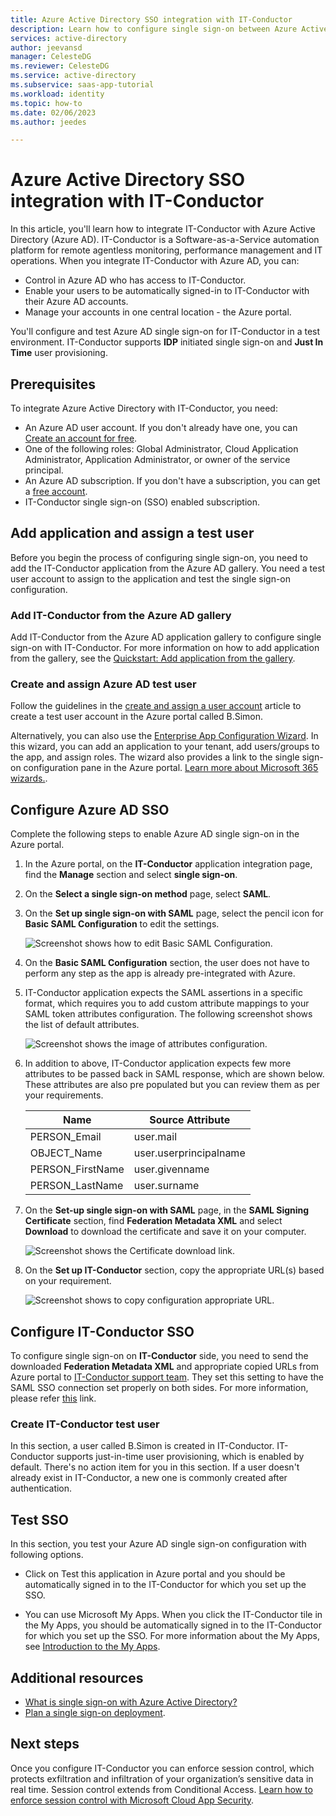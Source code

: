 ```yaml
---
title: Azure Active Directory SSO integration with IT-Conductor
description: Learn how to configure single sign-on between Azure Active Directory and IT-Conductor.
services: active-directory
author: jeevansd
manager: CelesteDG
ms.reviewer: CelesteDG
ms.service: active-directory
ms.subservice: saas-app-tutorial
ms.workload: identity
ms.topic: how-to
ms.date: 02/06/2023
ms.author: jeedes

---
```


# Azure Active Directory SSO integration with IT-Conductor

In this article, you'll learn how to integrate IT-Conductor with Azure Active Directory (Azure AD). IT-Conductor is a Software-as-a-Service automation platform for remote agentless monitoring, performance management and IT operations. When you integrate IT-Conductor with Azure AD, you can:

* Control in Azure AD who has access to IT-Conductor.
* Enable your users to be automatically signed-in to IT-Conductor with their Azure AD accounts.
* Manage your accounts in one central location - the Azure portal.

You'll configure and test Azure AD single sign-on for IT-Conductor in a test environment. IT-Conductor supports **IDP** initiated single sign-on and **Just In Time** user provisioning.

## Prerequisites

To integrate Azure Active Directory with IT-Conductor, you need:

* An Azure AD user account. If you don't already have one, you can [Create an account for free](https://azure.microsoft.com/free/?WT.mc_id=A261C142F).
* One of the following roles: Global Administrator, Cloud Application Administrator, Application Administrator, or owner of the service principal.
* An Azure AD subscription. If you don't have a subscription, you can get a [free account](https://azure.microsoft.com/free/).
* IT-Conductor single sign-on (SSO) enabled subscription.

## Add application and assign a test user

Before you begin the process of configuring single sign-on, you need to add the IT-Conductor application from the Azure AD gallery. You need a test user account to assign to the application and test the single sign-on configuration.

### Add IT-Conductor from the Azure AD gallery

Add IT-Conductor from the Azure AD application gallery to configure single sign-on with IT-Conductor. For more information on how to add application from the gallery, see the [Quickstart: Add application from the gallery](../manage-apps/add-application-portal.md).

### Create and assign Azure AD test user

Follow the guidelines in the [create and assign a user account](../manage-apps/add-application-portal-assign-users.md) article to create a test user account in the Azure portal called B.Simon.

Alternatively, you can also use the [Enterprise App Configuration Wizard](https://portal.office.com/AdminPortal/home?Q=Docs#/azureadappintegration). In this wizard, you can add an application to your tenant, add users/groups to the app, and assign roles. The wizard also provides a link to the single sign-on configuration pane in the Azure portal. [Learn more about Microsoft 365 wizards.](/microsoft-365/admin/misc/azure-ad-setup-guides). 

## Configure Azure AD SSO

Complete the following steps to enable Azure AD single sign-on in the Azure portal.

1. In the Azure portal, on the **IT-Conductor** application integration page, find the **Manage** section and select **single sign-on**.
1. On the **Select a single sign-on method** page, select **SAML**.
1. On the **Set up single sign-on with SAML** page, select the pencil icon for **Basic SAML Configuration** to edit the settings.

   ![Screenshot shows how to edit Basic SAML Configuration.](common/edit-urls.png "Basic Configuration")

1. On the **Basic SAML Configuration** section, the user does not have to perform any step as the app is already pre-integrated with Azure.

1. IT-Conductor application expects the SAML assertions in a specific format, which requires you to add custom attribute mappings to your SAML token attributes configuration. The following screenshot shows the list of default attributes.

	![Screenshot shows the image of attributes configuration.](common/default-attributes.png "Image")

1. In addition to above, IT-Conductor application expects few more attributes to be passed back in SAML response, which are shown below. These attributes are also pre populated but you can review them as per your requirements.

	| Name |  Source Attribute|
	| ---------------|  --------- |
    | PERSON_Email | user.mail |
	| OBJECT_Name | user.userprincipalname |
	| PERSON_FirstName | user.givenname |
	| PERSON_LastName | user.surname |

1. On the **Set-up single sign-on with SAML** page, in the **SAML Signing Certificate** section,  find **Federation Metadata XML** and select **Download** to download the certificate and save it on your computer.

    ![Screenshot shows the Certificate download link.](common/metadataxml.png "Certificate")

1. On the **Set up IT-Conductor** section, copy the appropriate URL(s) based on your requirement.

	![Screenshot shows to copy configuration appropriate URL.](common/copy-configuration-urls.png "Metadata")

## Configure IT-Conductor SSO

To configure single sign-on on **IT-Conductor** side, you need to send the downloaded **Federation Metadata XML** and appropriate copied URLs from Azure portal to [IT-Conductor support team](mailto:support@itconductor.com). They set this setting to have the SAML SSO connection set properly on both sides. For more information, please refer [this](https://docs.itconductor.com/start-here/sso-setup) link.

### Create IT-Conductor test user

In this section, a user called B.Simon is created in IT-Conductor. IT-Conductor supports just-in-time user provisioning, which is enabled by default. There's no action item for you in this section. If a user doesn't already exist in IT-Conductor, a new one is commonly created after authentication.

## Test SSO 

In this section, you test your Azure AD single sign-on configuration with following options.

* Click on Test this application in Azure portal and you should be automatically signed in to the IT-Conductor for which you set up the SSO.

* You can use Microsoft My Apps. When you click the IT-Conductor tile in the My Apps, you should be automatically signed in to the IT-Conductor for which you set up the SSO. For more information about the My Apps, see [Introduction to the My Apps](../user-help/my-apps-portal-end-user-access.md).

## Additional resources

* [What is single sign-on with Azure Active Directory?](../manage-apps/what-is-single-sign-on.md)
* [Plan a single sign-on deployment](../manage-apps/plan-sso-deployment.md).

## Next steps

Once you configure IT-Conductor you can enforce session control, which protects exfiltration and infiltration of your organization’s sensitive data in real time. Session control extends from Conditional Access. [Learn how to enforce session control with Microsoft Cloud App Security](/cloud-app-security/proxy-deployment-aad).
